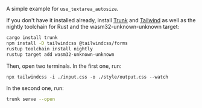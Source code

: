 A simple example for `use_textarea_autosize`.

If you don't have it installed already, install [Trunk](https://trunkrs.dev/) and [Tailwind](https://tailwindcss.com/docs/installation)
as well as the nightly toolchain for Rust and the wasm32-unknown-unknown target:

```bash
cargo install trunk
npm install -D tailwindcss @tailwindcss/forms
rustup toolchain install nightly
rustup target add wasm32-unknown-unknown
```

Then, open two terminals. In the first one, run:

```
npx tailwindcss -i ./input.css -o ./style/output.css --watch
```

In the second one, run:

```bash
trunk serve --open
```